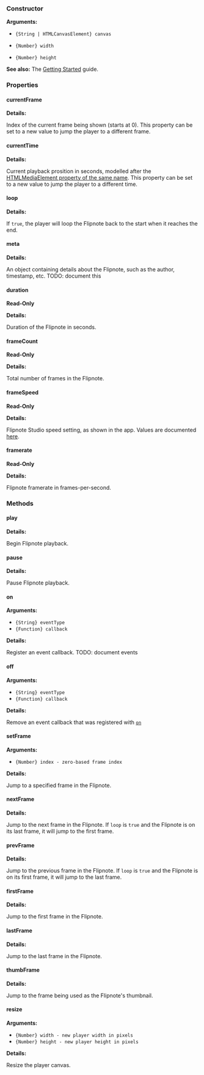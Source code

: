 ### Constructor

**Arguments:**

* `{String | HTMLCanvasElement} canvas`

* `{Number} width`

* `{Number} height`

**See also:** The [Getting Started](https://github.com/jaames/ugomemo.js/blob/master/docs/getStarted.md) guide.

### Properties

#### currentFrame

**Details:**

Index of the current frame being shown (starts at 0). This property can be set to a new value to jump the player to a different frame.

#### currentTime

**Details:**

Current playback prosition in seconds, modelled after the [HTMLMediaElement property of the same name](https://developer.mozilla.org/en-US/docs/Web/API/HTMLMediaElement/currentTime). This property can be set to a new value to jump the player to a different time.

#### loop

**Details:**

If `true`, the player will loop the Flipnote back to the start when it reaches the end.

#### meta

**Details:**

An object containing details about the Flipnote, such as the author, timestamp, etc. TODO: document this

#### duration

**Read-Only**

**Details:**

Duration of the Flipnote in seconds.

#### frameCount

**Read-Only**

**Details:**

Total number of frames in the Flipnote.

#### frameSpeed

**Read-Only**

**Details:**

Flipnote Studio speed setting, as shown in the app. Values are documented [here](http://flipnote.wikia.com/wiki/Flipnote_Speed).

#### framerate

**Read-Only**

**Details:**

Flipnote framerate in frames-per-second.

### Methods

#### play

**Details:**

Begin Flipnote playback.

#### pause

**Details:**

Pause Flipnote playback.

#### on

**Arguments:**

* `{String} eventType`
* `{Function} callback`

**Details:**

Register an event callback. TODO: document events

#### off

**Arguments:**

* `{String} eventType`
* `{Function} callback`

**Details:**

Remove an event callback that was registered with [`on`](#on)

#### setFrame

**Arguments:**

* `{Number} index - zero-based frame index`

**Details:**

Jump to a specified frame in the Flipnote.

#### nextFrame

**Details:**

Jump to the next frame in the Flipnote. If `loop` is `true` and the Flipnote is on its last frame, it will jump to the first frame.

#### prevFrame

**Details:**

Jump to the previous frame in the Flipnote. If `loop` is `true` and the Flipnote is on its first frame, it will jump to the last frame.

#### firstFrame

**Details:**

Jump to the first frame in the Flipnote.

#### lastFrame

**Details:**

Jump to the last frame in the Flipnote.

#### thumbFrame

**Details:**

Jump to the frame being used as the Flipnote's thumbnail.

#### resize

**Arguments:**

* `{Number} width - new player width in pixels`
* `{Number} height - new player height in pixels`

**Details:**

Resize the player canvas.